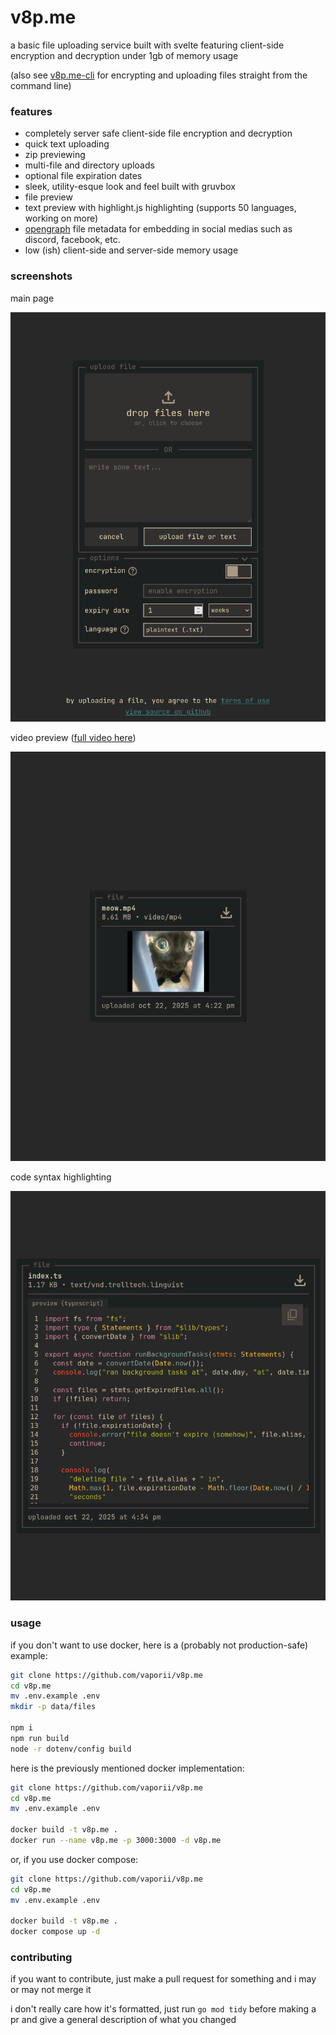 # v8p.me

a basic file uploading service built with svelte featuring client-side encryption and decryption under 1gb of memory usage

(also see [v8p.me-cli](https://github.com/vaporii/v8p.me-cli/) for encrypting and uploading files straight from the command line)

### features

- completely server safe client-side file encryption and decryption
- quick text uploading
- zip previewing
- multi-file and directory uploads
- optional file expiration dates
- sleek, utility-esque look and feel built with gruvbox
- file preview
- text preview with highlight.js highlighting (supports 50 languages, working on more)
- [opengraph](https://ogp.me/) file metadata for embedding in social medias such as discord, facebook, etc.
- low (ish) client-side and server-side memory usage

### screenshots

main page

![main page](./assets/main_page.png)

video preview ([full video here](https://v8p.me/XPbqCf))

![video preview](./assets/video.png)

code syntax highlighting

![code preview](./assets/code.png)

### usage

if you don't want to use docker, here is a (probably not production-safe) example:

```bash
git clone https://github.com/vaporii/v8p.me
cd v8p.me
mv .env.example .env
mkdir -p data/files

npm i
npm run build
node -r dotenv/config build
```

here is the previously mentioned docker implementation:

```bash
git clone https://github.com/vaporii/v8p.me
cd v8p.me
mv .env.example .env

docker build -t v8p.me .
docker run --name v8p.me -p 3000:3000 -d v8p.me
```

or, if you use docker compose:

```bash
git clone https://github.com/vaporii/v8p.me
cd v8p.me
mv .env.example .env

docker build -t v8p.me .
docker compose up -d
```

### contributing

if you want to contribute, just make a pull request for something and i may or may not merge it

i don't really care how it's formatted, just run `go mod tidy` before making a pr and give a general description of what you changed

